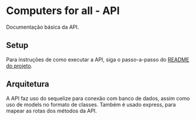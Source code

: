 # Computers for all - API

Documentação básica da API.

## Setup

Para instruções de como executar a API, siga o passo-a-passo do [README do projeto](../README.md).

## Arquitetura

A API faz uso do sequelize para conexão com banco de dados, assim como uso de models no formato de classes. Também é usado express, para mapear as rotas dos métodos da API.
